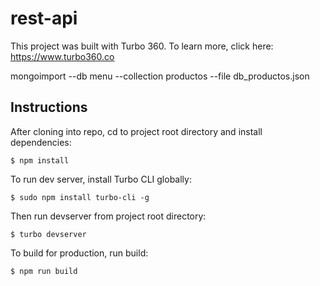 # rest-api

This project was built with Turbo 360. To learn more, click here: https://www.turbo360.co


mongoimport --db menu --collection productos --file db_productos.json


## Instructions
After cloning into repo, cd to project root directory and install dependencies:

```
$ npm install
```

To run dev server, install Turbo CLI globally:

```
$ sudo npm install turbo-cli -g
```

Then run devserver from project root directory:

```
$ turbo devserver
```

To build for production, run build:

```
$ npm run build
```
